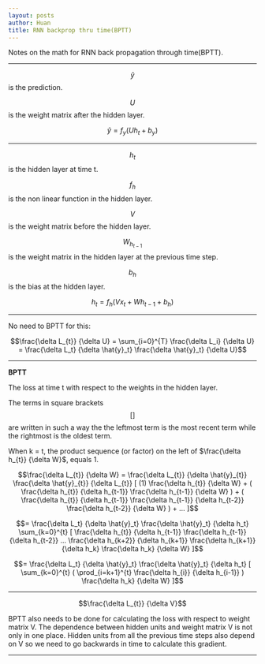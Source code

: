 ```yaml
---
layout: posts
author: Huan
title: RNN backprop thru time(BPTT)
---
```


Notes on the math for RNN back propagation through time(BPTT).

---

$$\hat{y}$$  is the prediction.

$$U$$ is the weight matrix after the hidden layer.

$$\hat{y} = f_y (U h_t + b_y)$$

---

$$h_{t}$$ is the hidden layer at time t.

$$f_{h}$$ is the non linear function in the hidden layer.

$$V$$ is the weight matrix before the hidden layer.

$$W_{h_{t-1}}$$ is the weight matrix in the hidden layer at the previous time
step.

$$b_{h}$$ is the bias at the hidden layer.

$$h_{t} = f_{h} (Vx_t + Wh_{t-1} + b_{h})$$

---

No need to BPTT for this:

$$\frac{\delta L_{t}} {\delta U} =
\sum_{i=0}^{T} \frac{\delta L_i} {\delta U} =
\frac{\delta L_t} {\delta \hat{y}_t}
\frac{\delta \hat{y}_t} {\delta U}$$

---

**BPTT**

The loss at time t with respect to the weights in the hidden layer.

The terms in square brackets $$[]$$ are written in such a way the the leftmost
term is the most recent term while the rightmost is the oldest term.

When k = t, the product sequence (or factor) on the left of
$\frac{\delta h_{t}} {\delta W}$, equals 1.

$$\frac{\delta L_{t}} {\delta W} =
\frac{\delta L_{t}} {\delta \hat{y}_{t}}
\frac{\delta \hat{y}_{t}} {\delta L_{t}}
[
(1)
\frac{\delta h_{t}} {\delta W} +
(
\frac{\delta h_{t}} {\delta h_{t-1}}
\frac{\delta h_{t-1}} {\delta W} ) +
(
\frac{\delta h_{t}} {\delta h_{t-1}}
\frac{\delta h_{t-1}} {\delta h_{t-2}}
\frac{\delta h_{t-2}} {\delta W}
) + ...
]$$

$$=
\frac{\delta L_t} {\delta \hat{y}_t}
\frac{\delta \hat{y}_t} {\delta h_t}
\sum_{k=0}^{t}
[
\frac{\delta h_{t}} {\delta h_{t-1}}  
\frac{\delta h_{t-1}} {\delta h_{t-2}} ...
\frac{\delta h_{k+2}} {\delta h_{k+1}}
\frac{\delta h_{k+1}} {\delta h_k}
\frac{\delta h_k} {\delta W}
]$$

$$=
\frac{\delta L_t} {\delta \hat{y}_t}
\frac{\delta \hat{y}_t} {\delta h_t}
[ \sum_{k=0}^{t}
( \prod_{i=k+1}^{t}
\frac{\delta h_{i}} {\delta h_{i-1}} )
\frac{\delta h_k} {\delta W} ]$$

---

$$\frac{\delta L_{t}} {\delta V}$$

BPTT also needs to be done for calculating the loss with respect to weight matrix V.
The dependence between hidden units and weight matrix V is  not only in one place.
Hidden units from all the previous time steps also depend on V so we need to go
backwards in time to calculate this gradient.

---

<br>
